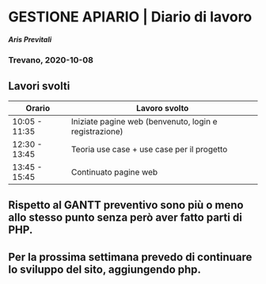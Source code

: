 # GESTIONE APIARIO | Diario di lavoro
##### Aris Previtali
### Trevano, 2020-10-08

## Lavori svolti


|Orario        |Lavoro svolto                 |
|--------------|------------------------------|
| 10:05 - 11:35 | Iniziate pagine web (benvenuto, login e registrazione) |
| 12:30 - 13:45 | Teoria use case + use case per il progetto |
| 13:45 - 15:45 | Continuato pagine web |


## 

## Rispetto al GANTT preventivo sono più o meno allo stesso punto senza però aver fatto parti di PHP.

## Per la prossima settimana prevedo di continuare lo sviluppo del sito, aggiungendo php.